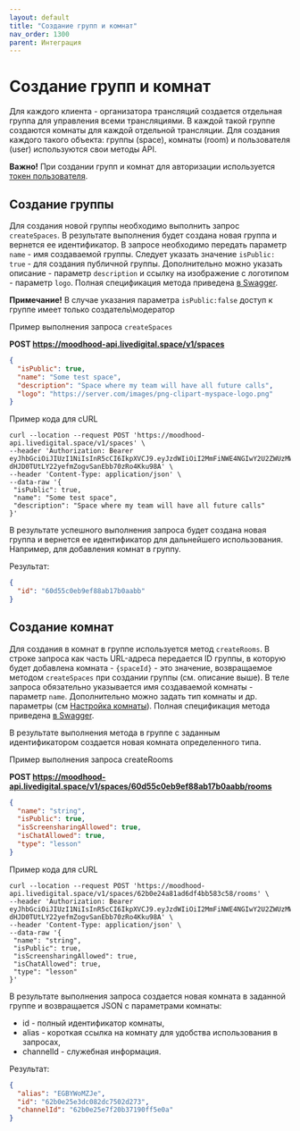```yaml
---
layout: default
title: "Создание групп и комнат"
nav_order: 1300
parent: Интеграция
---
```

# Создание групп и комнат

Для каждого клиента - организатора трансляций создается отдельная группа для управления всеми трансляциями. В каждой такой группе создаются комнаты для каждой отдельной трансляции. Для создания каждого такого объекта: группы (space), комнаты (room) и пользователя (user) используются свои методы API.

**Важно!** При создании групп и комнат для авторизации используется [токен пользователя](#создание-клиентского-токена).

## Создание группы

Для создания новой группы необходимо выполнить запрос `createSpaces`. В результате выполнения будет создана новая группа и вернется ее идентификатор. В запросе необходимо передать параметр `name` - имя создаваемой группы. Следует указать значение `isPublic: true` - для создания публичной группы. Дополнительно можно указать описание - параметр `description` и ссылку на изображение с логотипом - параметр `logo`. Полная спецификация метода приведена [в Swagger](https://moodhood-api.livedigital.space/doc/#/Spaces/createSpace).

**Примечание!** В случае указания параметра `isPublic:false` доступ к группе имеет только создатель\модератор  

Пример выполнения запроса `createSpaces`

**POST  https://moodhood-api.livedigital.space/v1/spaces**

```json 
{
  "isPublic": true,
  "name": "Some test space",
  "description": "Space where my team will have all future calls",
  "logo": "https://server.com/images/png-clipart-myspace-logo.png"
}
```

Пример кода для cURL

```
curl --location --request POST 'https://moodhood-api.livedigital.space/v1/spaces' \
--header 'Authorization: Bearer eyJhbGciOiJIUzI1NiIsInR5cCI6IkpXVCJ9.eyJzdWIiOiI2MmFiNWE4NGIwY2U2ZWUzMWIwOTk3YjMiLCJhdWQiOiJ1c2VyIiwidHlwZSI6ImFjY2Vzc1Rva2VuIiwiY0lkIjoiNjJhMDlmYzcwMmY4NmNlMzdhOTM4NmYxIiwianRpIjoiZXZ5ZlJWRWsyRGozVFFsYzF5UnBLIiwic2duIjoiYjgxMTBmOGZiNiIsImlhdCI6MTY1NTc1ODAwMiwiZXhwIjoxNjU2MzYyODAyfQ.hzXW-dHJD0TUtLY22yefmZogvSanEbb70zRo4Kku98A' \
--header 'Content-Type: application/json' \
--data-raw '{
 "isPublic": true,
 "name": "Some test space",
 "description": "Space where my team will have all future calls"
}'
```

В результате успешного выполнения запроса будет создана новая группа и вернется ее идентификатор для дальнейшего использования. Например, для добавления комнат в группу.

Результат:
```json
{
  "id": "60d55c0eb9ef88ab17b0aabb"
}
```
## Создание комнат 

Для создания в комнат в группе используется метод `createRooms`. В строке запроса как часть URL-адреса передается ID группы, в которую будет добавлена комната - `{spaceId}` - это значение, возвращаемое методом `createSpaces` при создании группы (см. описание выше). В теле запроса обязательно указывается имя создаваемой комнаты - параметр `name`. Дополнительно можно задать тип комнаты и др. параметры (см [Настройка комнаты](#настройка-комнаты)). Полная спецификация метода приведена [в Swagger](https://moodhood-api.livedigital.space/doc/#/SpaceRooms/createRoom).

В результате выполнения метода в группе с заданным идентификатором создается новая комната определенного типа.

Пример выполнения запроса createRooms

**POST  https://moodhood-api.livedigital.space/v1/spaces/60d55c0eb9ef88ab17b0aabb/rooms**

```json 
{
  "name": "string",
  "isPublic": true,
  "isScreensharingAllowed": true,
  "isChatAllowed": true,
  "type": "lesson"
}
```

Пример кода для cURL

```
curl --location --request POST 'https://moodhood-api.livedigital.space/v1/spaces/62b0e24a81ad6df4bb583c58/rooms' \
--header 'Authorization: Bearer eyJhbGciOiJIUzI1NiIsInR5cCI6IkpXVCJ9.eyJzdWIiOiI2MmFiNWE4NGIwY2U2ZWUzMWIwOTk3YjMiLCJhdWQiOiJ1c2VyIiwidHlwZSI6ImFjY2Vzc1Rva2VuIiwiY0lkIjoiNjJhMDlmYzcwMmY4NmNlMzdhOTM4NmYxIiwianRpIjoiZXZ5ZlJWRWsyRGozVFFsYzF5UnBLIiwic2duIjoiYjgxMTBmOGZiNiIsImlhdCI6MTY1NTc1ODAwMiwiZXhwIjoxNjU2MzYyODAyfQ.hzXW-dHJD0TUtLY22yefmZogvSanEbb70zRo4Kku98A' \
--header 'Content-Type: application/json' \
--data-raw '{
 "name": "string",
 "isPublic": true,
 "isScreensharingAllowed": true,
 "isChatAllowed": true,
 "type": "lesson"
}'
```

В результате выполнения запроса создается новая комната в заданной группе и возвращается JSON с параметрами комнаты: 
* id - полный идентификатор комнаты,
* alias - короткая ссылка на комнату для удобства использования в запросах,
* channelId - служебная информация.    
 
Результат:

```json
{
  "alias": "EGBYWoMZJe",
  "id": "62b0e25e3dc082dc7502d273",
  "channelId": "62b0e25e7f20b37190ff5e0a"
}
```
